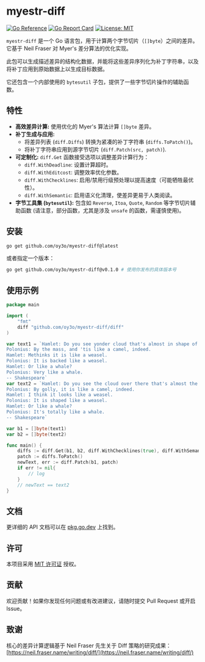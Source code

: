 # myestr-diff

[![Go Reference](https://pkg.go.dev/badge/github.com/oy3o/myestr-diff.svg)](https://pkg.go.dev/github.com/oy3o/myestr-diff)
[![Go Report Card](https://goreportcard.com/badge/github.com/oy3o/myestr-diff)](https://goreportcard.com/report/github.com/oy3o/myestr-diff)
[![License: MIT](https://img.shields.io/badge/License-MIT-yellow.svg)](https://opensource.org/licenses/MIT)

`myestr-diff` 是一个 Go 语言包，用于计算两个字节切片（`[]byte`）之间的差异。它基于 Neil Fraser 对 Myer's 差分算法的优化实现。

此包可以生成描述差异的结构化数据，并能将这些差异序列化为补丁字符串，以及将补丁应用到原始数据上以生成目标数据。

它还包含一个内部使用的 `bytesutil` 子包，提供了一些字节切片操作的辅助函数。

## 特性

*   **高效差异计算:** 使用优化的 Myer's 算法计算 `[]byte` 差异。
*   **补丁生成与应用:**
    *   将差异列表 (`diff.Diffs`) 转换为紧凑的补丁字符串 (`diffs.ToPatch()`)。
    *   将补丁字符串应用到源字节切片 (`diff.Patch(src, patch)`).
*   **可定制化:** `diff.Get` 函数接受选项以调整差异计算行为：
    *   `diff.WithDeadline`: 设置计算超时。
    *   `diff.WithEditcost`: 调整效率优化参数。
    *   `diff.WithChecklines`: 启用/禁用行级预处理以提高速度（可能牺牲最优性）。
    *   `diff.WithSemantic`: 启用语义化清理，使差异更易于人类阅读。
*   **字节工具集 (`bytesutil`):** 包含如 `Reverse`, `Itoa`, `Quote`, `Random` 等字节切片辅助函数 (请注意，部分函数，尤其是涉及 `unsafe` 的函数，需谨慎使用)。

## 安装

```bash
go get github.com/oy3o/myestr-diff@latest
```
或者指定一个版本：
```bash
go get github.com/oy3o/myestr-diff@v0.1.0 # 使用你发布的具体版本号
```

## 使用示例

```go
package main

import (
	"fmt"
	diff "github.com/oy3o/myestr-diff/diff"
)

var text1 = `Hamlet: Do you see yonder cloud that's almost in shape of a camel?
Polonius: By the mass, and 'tis like a camel, indeed.
Hamlet: Methinks it is like a weasel.
Polonius: It is backed like a weasel.
Hamlet: Or like a whale?
Polonius: Very like a whale.
-- Shakespeare`
var text2 = `Hamlet: Do you see the cloud over there that's almost the shape of a camel?
Polonius: By golly, it is like a camel, indeed.
Hamlet: I think it looks like a weasel.
Polonius: It is shaped like a weasel.
Hamlet: Or like a whale?
Polonius: It's totally like a whale.
-- Shakespeare`

var b1 = []byte(text1)
var b2 = []byte(text2)

func main() {
    diffs := diff.Get(b1, b2, diff.WithChecklines(true), diff.WithSemantic(true))
    patch := diffs.ToPatch()
    newText, err := diff.Patch(b1, patch)
    if err != nil{
        // log
    }
    // newText == text2
}
```

## 文档

更详细的 API 文档可以在 [pkg.go.dev](https://pkg.go.dev/github.com/oy3o/myestr-diff) 上找到。

## 许可

本项目采用 [MIT 许可证](LICENSE) 授权。

## 贡献

欢迎贡献！如果你发现任何问题或有改进建议，请随时提交 Pull Request 或开启 Issue。

## 致谢

核心的差异计算逻辑基于 Neil Fraser 先生关于 Diff 策略的研究成果：[https://neil.fraser.name/writing/diff/](https://neil.fraser.name/writing/diff/)
